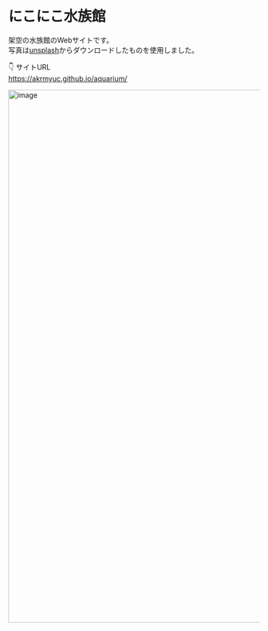 # にこにこ水族館
架空の水族館のWebサイトです。<br>
写真は[unsplash](https://unsplash.com/ja)からダウンロードしたものを使用しました。

👇 サイトURL<br>
https://akrmyuc.github.io/aquarium/

<img width="1066" alt="image" src="https://user-images.githubusercontent.com/87920616/205557952-1107cce1-02dc-4521-a332-dd3f90702e75.png">

